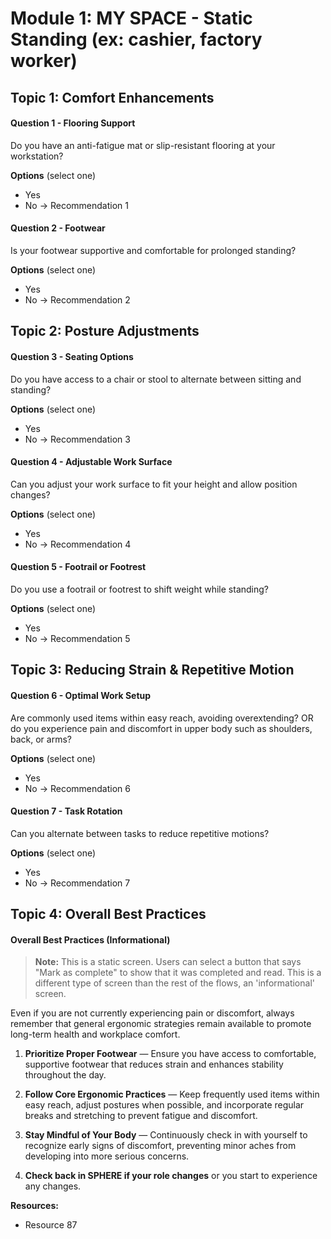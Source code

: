 # Module 1: MY SPACE - Static Standing (ex: cashier, factory worker)

## Topic 1: Comfort Enhancements

#### Question 1 - Flooring Support

Do you have an anti-fatigue mat or slip-resistant flooring at your workstation?

**Options** (select one)

- Yes
- No → Recommendation 1

#### Question 2 - Footwear

Is your footwear supportive and comfortable for prolonged standing?

**Options** (select one)

- Yes
- No → Recommendation 2

## Topic 2: Posture Adjustments

#### Question 3 - Seating Options

Do you have access to a chair or stool to alternate between sitting and standing?

**Options** (select one)

- Yes
- No → Recommendation 3

#### Question 4 - Adjustable Work Surface

Can you adjust your work surface to fit your height and allow position changes?

**Options** (select one)

- Yes
- No → Recommendation 4

#### Question 5 - Footrail or Footrest

Do you use a footrail or footrest to shift weight while standing?

**Options** (select one)

- Yes
- No → Recommendation 5

## Topic 3: Reducing Strain & Repetitive Motion

#### Question 6 - Optimal Work Setup

Are commonly used items within easy reach, avoiding overextending? OR do you experience pain and discomfort in upper body such as shoulders, back, or arms?

**Options** (select one)

- Yes
- No → Recommendation 6

#### Question 7 - Task Rotation

Can you alternate between tasks to reduce repetitive motions?

**Options** (select one)

- Yes
- No → Recommendation 7

## Topic 4: Overall Best Practices

#### Overall Best Practices (Informational)

> **Note:** This is a static screen. Users can select a button that says "Mark as complete" to show that it was completed and read. This is a different type of screen than the rest of the flows, an 'informational' screen.

Even if you are not currently experiencing pain or discomfort, always remember that general ergonomic strategies remain available to promote long-term health and workplace comfort.

1. **Prioritize Proper Footwear** — Ensure you have access to comfortable, supportive footwear that reduces strain and enhances stability throughout the day.

2. **Follow Core Ergonomic Practices** — Keep frequently used items within easy reach, adjust postures when possible, and incorporate regular breaks and stretching to prevent fatigue and discomfort.

3. **Stay Mindful of Your Body** — Continuously check in with yourself to recognize early signs of discomfort, preventing minor aches from developing into more serious concerns.

4. **Check back in SPHERE if your role changes** or you start to experience any changes.

**Resources:**

- Resource 87
